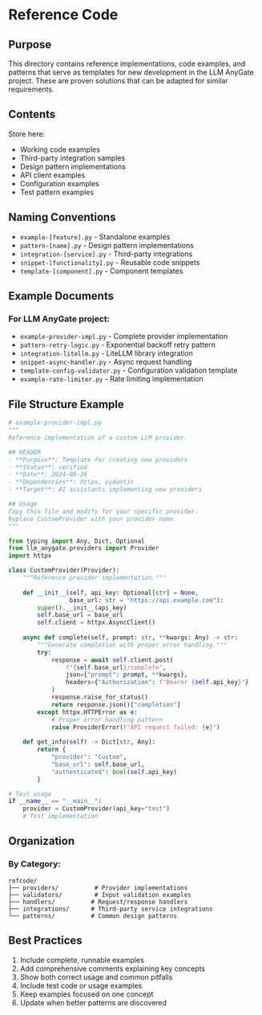 # Reference Code

## Purpose

This directory contains reference implementations, code examples, and patterns that serve as templates for new development in the LLM AnyGate project. These are proven solutions that can be adapted for similar requirements.

## Contents

Store here:
- Working code examples
- Third-party integration samples
- Design pattern implementations
- API client examples
- Configuration examples
- Test pattern examples

## Naming Conventions

- `example-[feature].py` - Standalone examples
- `pattern-[name].py` - Design pattern implementations
- `integration-[service].py` - Third-party integrations
- `snippet-[functionality].py` - Reusable code snippets
- `template-[component].py` - Component templates

## Example Documents

### For LLM AnyGate project:
- `example-provider-impl.py` - Complete provider implementation
- `pattern-retry-logic.py` - Exponential backoff retry pattern
- `integration-litellm.py` - LiteLLM library integration
- `snippet-async-handler.py` - Async request handling
- `template-config-validator.py` - Configuration validation template
- `example-rate-limiter.py` - Rate limiting implementation

## File Structure Example

```python
# example-provider-impl.py
"""
Reference implementation of a custom LLM provider.

## HEADER
- **Purpose**: Template for creating new providers
- **Status**: verified
- **Date**: 2024-08-26
- **Dependencies**: httpx, pydantic
- **Target**: AI assistants implementing new providers

## Usage
Copy this file and modify for your specific provider.
Replace CustomProvider with your provider name.
"""

from typing import Any, Dict, Optional
from llm_anygate.providers import Provider
import httpx

class CustomProvider(Provider):
    """Reference provider implementation."""
    
    def __init__(self, api_key: Optional[str] = None, 
                 base_url: str = "https://api.example.com"):
        super().__init__(api_key)
        self.base_url = base_url
        self.client = httpx.AsyncClient()
    
    async def complete(self, prompt: str, **kwargs: Any) -> str:
        """Generate completion with proper error handling."""
        try:
            response = await self.client.post(
                f"{self.base_url}/complete",
                json={"prompt": prompt, **kwargs},
                headers={"Authorization": f"Bearer {self.api_key}"}
            )
            response.raise_for_status()
            return response.json()["completion"]
        except httpx.HTTPError as e:
            # Proper error handling pattern
            raise ProviderError(f"API request failed: {e}")
    
    def get_info(self) -> Dict[str, Any]:
        return {
            "provider": "Custom",
            "base_url": self.base_url,
            "authenticated": bool(self.api_key)
        }

# Test usage
if __name__ == "__main__":
    provider = CustomProvider(api_key="test")
    # Test implementation
```

## Organization

### By Category:
```
refcode/
├── providers/          # Provider implementations
├── validators/         # Input validation examples
├── handlers/          # Request/response handlers
├── integrations/      # Third-party service integrations
└── patterns/          # Common design patterns
```

## Best Practices

1. Include complete, runnable examples
2. Add comprehensive comments explaining key concepts
3. Show both correct usage and common pitfalls
4. Include test code or usage examples
5. Keep examples focused on one concept
6. Update when better patterns are discovered